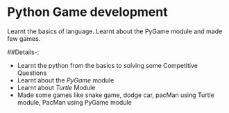 # Python Game development
Learnt the basics of language. Learnt about the PyGame module and made few games.

##Details-: 
* Learnt the python from the basics to solving some Competitive Questions
* Learnt about the *PyGame* module
* Learnt about *Turtle* Module
* Made some games like  snake game, dodge car, pacMan using Turtle module, PacMan using PyGame module 
